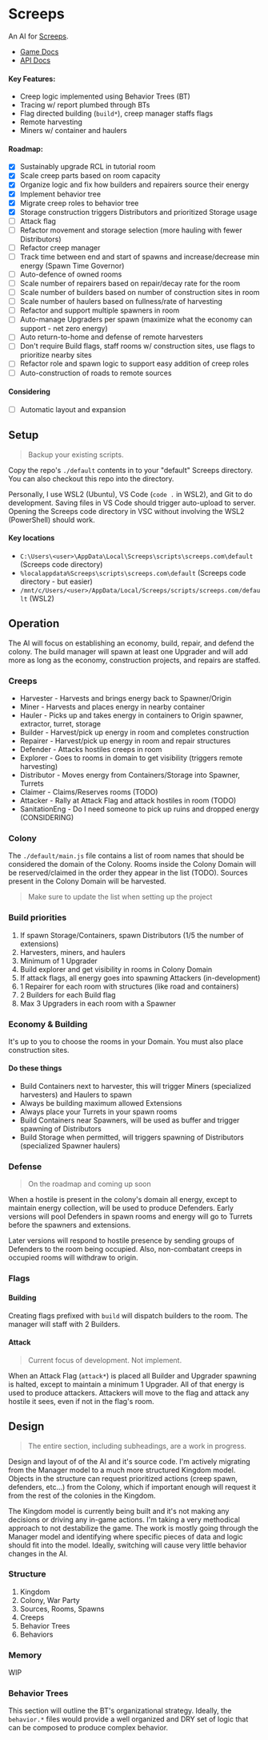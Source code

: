 # Screeps

An AI for [Screeps](screeps.com).

* [Game Docs](https://docs.screeps.com)
* [API Docs](https://docs.screeps.com/api)

#### Key Features:

* Creep logic implemented using Behavior Trees (BT)
* Tracing w/ report plumbed through BTs
* Flag directed building (`build*`), creep manager staffs flags
* Remote harvesting
* Miners w/ container and haulers

#### Roadmap:

- [x] Sustainably upgrade RCL in tutorial room
- [x] Scale creep parts based on room capacity
- [x] Organize logic and fix how builders and repairers source their energy
- [x] Implement behavior tree
- [x] Migrate creep roles to behavior tree
- [x] Storage construction triggers Distributors and prioritized Storage usage
- [ ] Attack flag
- [ ] Refactor movement and storage selection (more hauling with fewer Distributors)
- [ ] Refactor creep manager
- [ ] Track time between end and start of spawns and increase/decrease min energy (Spawn Time Governor)
- [ ] Auto-defence of owned rooms
- [ ] Scale number of repairers based on repair/decay rate for the room
- [ ] Scale number of builders based on number of construction sites in room
- [ ] Scale number of haulers based on fullness/rate of harvesting
- [ ] Refactor and support multiple spawners in room
- [ ] Auto-manage Upgraders per spawn (maximize what the economy can support - net zero energy)
- [ ] Auto return-to-home and defense of remote harvesters
- [ ] Don't require Build flags, staff rooms w/ construction sites, use flags to prioritize nearby sites
- [ ] Refactor role and spawn logic to support easy addition of creep roles
- [ ] Auto-construction of roads to remote sources

#### Considering

- [ ] Automatic layout and expansion

## Setup

> Backup your existing scripts.

Copy the repo's `./default` contents in to your "default" Screeps directory. You can also checkout this repo into the directory.

Personally, I use WSL2 (Ubuntu), VS Code (`code .` in WSL2), and Git to do development. Saving files in VS Code should trigger auto-upload to server. Opening the Screeps code directory in VSC without involving the WSL2 (PowerShell) should work.

#### Key locations
* `C:\Users\<user>\AppData\Local\Screeps\scripts\screeps.com\default` (Screeps code directory)
* `%localappdata%Screeps\scripts\screeps.com\default` (Screeps code directory - but easier)
* `/mnt/c/Users/<user>/AppData/Local/Screeps/scripts/screeps.com/default` (WSL2)

## Operation

The AI will focus on establishing an economy, build, repair, and defend the colony. The build manager will spawn at least one Upgrader and will add more as long as the economy, construction projects, and repairs are staffed.

### Creeps

* Harvester - Harvests and brings energy back to Spawner/Origin
* Miner - Harvests and places energy in nearby container
* Hauler - Picks up and takes energy in containers to Origin spawner, extractor, turret, storage
* Builder - Harvest/pick up energy in room and completes construction
* Repairer - Harvest/pick up energy in room and repair structures
* Defender - Attacks hostiles creeps in room
* Explorer - Goes to rooms in domain to get visibility (triggers remote harvesting)
* Distributor - Moves energy from Containers/Storage into Spawner, Turrets
* Claimer - Claims/Reserves rooms (TODO)
* Attacker - Rally at Attack Flag and attack hostiles in room (TODO)
* SanitationEng - Do I need someone to pick up ruins and dropped energy (CONSIDERING)

### Colony

The `./default/main.js` file contains a list of room names that should be considered the domain of the Colony. Rooms inside the Colony Domain will be reserved/claimed in the order they appear in the list (TODO). Sources present in the Colony Domain will be harvested.

> Make sure to update the list when setting up the project

### Build priorities

1. If spawn Storage/Containers, spawn Distributors (1/5 the number of extensions)
2. Harvesters, miners, and haulers
3. Minimum of 1 Upgrader
4. Build explorer and get visibility in rooms in Colony Domain
5. If attack flags, all energy goes into spawning Attackers (in-development)
6. 1 Repairer for each room with structures (like road and containers)
7. 2 Builders for each Build flag
8. Max 3 Upgraders in each room with a Spawner

### Economy & Building

It's up to you to choose the rooms in your Domain. You must also place construction sites.

#### Do these things

* Build Containers next to harvester, this will trigger Miners (specialized harvesters) and Haulers to spawn
* Always be building maximum allowed Extensions
* Always place your Turrets in your spawn rooms
* Build Containers near Spawners, will be used as buffer and trigger spawning of Distributors
* Build Storage when permitted, will triggers spawning of Distributors (specialized Spawner haulers)

### Defense

> On the roadmap and coming up soon

When a hostile is present in the colony's domain all energy, except to maintain energy collection, will be used to produce Defenders. Early versions will pool Defenders in spawn rooms and energy will go to Turrets before the spawners and extensions.

Later versions will respond to hostile presence by sending groups of Defenders to the room being occupied. Also, non-combatant creeps in occupied rooms will withdraw to origin.

### Flags

#### Building

Creating flags prefixed with `build` will dispatch builders to the room. The manager will staff with 2 Builders.

#### Attack

> Current focus of development. Not implement.

When an Attack Flag (`attack*`) is placed all Builder and Upgrader spawning is halted, except to maintain a minimum 1 Upgrader. All of that energy is used to produce attackers. Attackers will move to the flag and attack any hostile it sees, even if not in the flag's room.

## Design

> The entire section, including subheadings, are a work in progress.

Design and layout of of the AI and it's source code. I'm actively migrating from the Manager model to a much more structured Kingdom model. Objects in the structure can request prioritized actions (creep spawn, defenders, etc...) from the Colony, which if important enough will request it from the rest of the colonies in the Kingdom.

The Kingdom model is currently being built and it's not making any decisions or driving any in-game actions. I'm taking a very methodical approach to not destabilize the game. The work is mostly going through the Manager model and identifying where specific pieces of data and logic should fit into the model. Ideally, switching will cause very little behavior changes in the AI.

### Structure

1. Kingdom
2. Colony, War Party
3. Sources, Rooms, Spawns
4. Creeps
5. Behavior Trees
6. Behaviors

### Memory

WIP

### Behavior Trees

This section will outline the BT's organizational strategy. Ideally, the `behavior.*` files would provide a well organized and DRY set of logic that can be composed to produce complex behavior.
